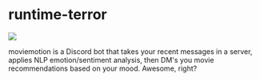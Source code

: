 # runtime-terror
![](moviemotion\images\movieMotion0.jpg)

moviemotion is a Discord bot that takes your recent messages in a server, applies NLP emotion/sentiment analysis, then DM's you movie recommendations based on your mood. 
Awesome, right? 


